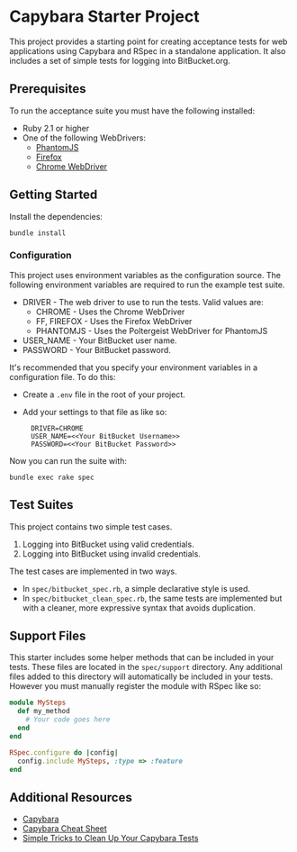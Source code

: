 # Capybara Starter Project
This project provides a starting point for creating acceptance tests for web applications using Capybara and RSpec in a standalone application. It also includes a set of simple tests for logging into BitBucket.org.

## Prerequisites
To run the acceptance suite you must have the following installed:

* Ruby 2.1 or higher
* One of the following WebDrivers:
  * [PhantomJS](http://phantomjs.org/)
  * [Firefox](https://www.mozilla.org/en-US/firefox/new/)
  * [Chrome WebDriver](https://sites.google.com/a/chromium.org/chromedriver/)

## Getting Started
Install the dependencies:

    bundle install

### Configuration
This project uses environment variables as the configuration source. The
following environment variables are required to run the example test suite.

* DRIVER - The web driver to use to run the tests. Valid values are:
  * CHROME - Uses the Chrome WebDriver
  * FF, FIREFOX - Uses the Firefox WebDriver
  * PHANTOMJS - Uses the Poltergeist WebDriver for PhantomJS
* USER\_NAME - Your BitBucket user name.
* PASSWORD - Your BitBucket password.

It's recommended that you specify your environment variables in a configuration file. To do this:

* Create a `.env` file in the root of your project.
* Add your settings to that file as like so:

        DRIVER=CHROME
        USER_NAME=<<Your BitBucket Username>>
        PASSWORD=<<Your BitBucket Password>>

Now you can run the suite with:

    bundle exec rake spec

## Test Suites
This project contains two simple test cases.

1. Logging into BitBucket using valid credentials.
2. Logging into BitBucket using invalid credentials.

The test cases are implemented in two ways.

* In `spec/bitbucket_spec.rb`, a simple declarative style is used.
* In `spec/bitbucket_clean_spec.rb`, the same tests are implemented but with a
  cleaner, more expressive syntax that avoids duplication.

## Support Files
This starter includes some helper methods that can be included in your tests.
These files are located in the `spec/support` directory.  Any additional files added to this
directory will automatically be included in your tests. However you must
manually register the module with RSpec like so:

```ruby
module MySteps
  def my_method
    # Your code goes here
  end
end

RSpec.configure do |config|
  config.include MySteps, :type => :feature
end
```

## Additional Resources
* [Capybara](https://github.com/jnicklas/capybara)
* [Capybara Cheat Sheet](https://learn.thoughtbot.com/test-driven-rails-resources/capybara.pdf)
* [Simple Tricks to Clean Up Your Capybara Tests](http://www.elabs.se/blog/51-simple-tricks-to-clean-up-your-capybara-tests)
